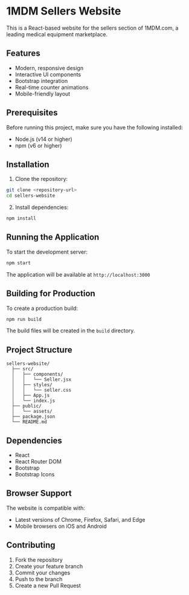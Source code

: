 # 1MDM Sellers Website

This is a React-based website for the sellers section of 1MDM.com, a leading medical equipment marketplace.

## Features

- Modern, responsive design
- Interactive UI components
- Bootstrap integration
- Real-time counter animations
- Mobile-friendly layout

## Prerequisites

Before running this project, make sure you have the following installed:

- Node.js (v14 or higher)
- npm (v6 or higher)

## Installation

1. Clone the repository:

```bash
git clone <repository-url>
cd sellers-website
```

2. Install dependencies:

```bash
npm install
```

## Running the Application

To start the development server:

```bash
npm start
```

The application will be available at `http://localhost:3000`

## Building for Production

To create a production build:

```bash
npm run build
```

The build files will be created in the `build` directory.

## Project Structure

```
sellers-website/
  ├── src/
  │   ├── components/
  │   │   └── Seller.jsx
  │   ├── styles/
  │   │   └── seller.css
  │   ├── App.js
  │   └── index.js
  ├── public/
  │   └── assets/
  ├── package.json
  └── README.md
```

## Dependencies

- React
- React Router DOM
- Bootstrap
- Bootstrap Icons

## Browser Support

The website is compatible with:

- Latest versions of Chrome, Firefox, Safari, and Edge
- Mobile browsers on iOS and Android

## Contributing

1. Fork the repository
2. Create your feature branch
3. Commit your changes
4. Push to the branch
5. Create a new Pull Request
